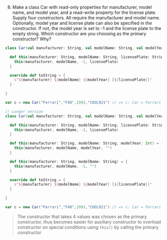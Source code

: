 8. Make a class Car with read-only properties for manufacturer, model name, and model year, and a read-write property for the license plate. Supply four constructors. All require the manufacturer and model name. Optionally, model year and license plate can also be specified in the constructor. If not, the model year is set to -1 and the license plate to the empty string. Which constructor are you choosing as the primary constructor? Why?

```scala
class Car(val manufacturer: String, val modelName: String, val modelYear: Int = -1 , var licensePlate: String = "") {

  def this(manufacturer: String, modelName: String, licensePlate: String) = {
    this(manufacturer, modelName, -1, licensePlate)
  }

  override def toString = {
    s"${manufacturer} ${modelName} ${modelYear} [${licensePlate}]"
  }

}

var c = new Car("Ferrari","F40",1993,"COOL921") // => c: Car = Ferrari F40 1993 [COOL921]
```




```scala
// Longer version
class Car(val manufacturer: String, val modelName: String, val modelYear: Int, var licensePlate: String) {

  def this(manufacturer: String, modelName: String, licensePlate: String) = {
    this(manufacturer, modelName, -1, licensePlate)
  }

  def this(manufacturer: String, modelName: String, modelYear: Int) = {
    this(manufacturer, modelName, modelYear, "")
  }

  def this(manufacturer: String, modelName: String) = {
    this(manufacturer, modelName, -1, "")
  }

  override def toString = {
    s"${manufacturer} ${modelName} ${modelYear} [${licensePlate}]"
  }

}

var c = new Car("Ferrari","F40",1993,"COOL921") // => c: Car = Ferrari F40 1993 [COOL921]

```

>The constructor that takes 4 values was chosen as the primary constructor, thus becomes easier for auxiliary constructor to overload constructor on special conditions using `this()` by calling the primary constructor
